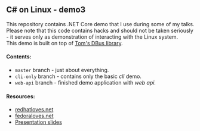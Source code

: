 
## C# on Linux - demo3

This repository contains .NET Core demo that I use during some of my talks. Please note that this code contains hacks and should not be taken seriously - it serves only as demonstration of interacting with the Linux system.  
This demo is built on top of [Tom's DBus library](https://github.com/tmds/Tmds.DBus).

#### Contents:

* `master` branch - just about everything.
* `cli-only` branch - contains only the basic _cli_ demo.
* `web-api` branch - finished demo application with _web api._

#### Resources:

* [redhatloves.net](http://fedoraloves.net)
* [fedoraloves.net](http://fedoraloves.net)
* [Presentation slides](http://redhat.slides.com/rjanekov/netcore-3?token=21AOkkAZ)


